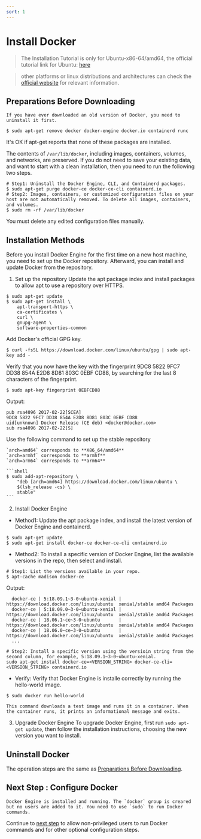 ```yaml
---
sort: 1
---
```


# Install Docker

> The Installation Tutorial is only for Ubuntu-x86-64/amd64, the official tutorial link for Ubuntu: [here](https://docs.docker.com/engine/install/ubuntu)  

> other platforms or linux distributions and architectures can check the [official website](https://docs.docker.com/engine/install) for relevant information.  

## Preparations Before Downloading

```tip
If you have ever downloaded an old version of Docker, you need to uninstall it first.  
```

```shell
$ sudo apt-get remove docker docker-engine docker.io containerd runc
```

It's OK if apt-get reports that none of these packages are installed.  

The contents of `/var/lib/docker`, including images, containers, volumes, and networks, are preserved. If you do not need to save your existing data, and want to start with a clean installation, then you need to run the following two steps.

```shell
# Step1: Uninstall the Docker Engine, CLI, and Containerd packages.
$ sudo apt-get purge docker-ce docker-ce-cli containerd.io
# Step2: Images, containers, or customized configuration files on your host are not automatically removed. To delete all images, containers, and volumes.
$ sudo rm -rf /var/lib/docker
```
You must delete any edited configuration files manually.  


## Installation Methods

Before you install Docker Engine for the first time on a new host machine, you need to set up the Docker repository. Afterward, you can install and update Docker from the repository.

1. Set up the repository
Update the apt package index and install packages to allow apt to use a repository over HTTPS.
```shell
$ sudo apt-get update
$ sudo apt-get install \
    apt-transport-https \
    ca-certificates \
    curl \
    gnupg-agent \
    software-properties-common
```
Add Docker's official GPG key.
```shell
$ curl -fsSL https://download.docker.com/linux/ubuntu/gpg | sudo apt-key add -
```
Verify that you now have the key with the fingerprint 9DC8 5822 9FC7 DD38 854A E2D8 8D81 803C 0EBF CD88, by searching for the last 8 characters of the fingerprint.
```shell
$ sudo apt-key fingerprint 0EBFCD88
```
Output:
```shell
pub rsa4096 2017-02-22[SCEA]
9DC8 5822 9FC7 DD38 854A E2D8 8D81 803C 0EBF CD88
uid[unknown] Docker Release (CE deb) <docker@docker.com>
sub rsa4096 2017-02-22[S]
```
Use the following command to set up the stable repository
```note
`arch=amd64` corresponds to **X86_64/amd64**  
`arch=armhf` corresponds to **armhf**  
`arch=arm64` corresponds to **arm64**  
```

    ```shell
    $ sudo add-apt-repository \
        "deb [arch=amd64] https://download.docker.com/linux/ubuntu \
        $(lsb_release -cs) \
        stable"
    ```
2. Install Docker Engine  
- Method1: Update the apt package index, and install the latest version of Docker Engine and containerd.
```shell
$ sudo apt-get update
$ sudo apt-get install docker-ce docker-ce-cli containerd.io
```
- Method2: To install a specific version of Docker Engine, list the available versions in the repo, then select and install.
```shell
# Step1: List the versions available in your repo.
$ apt-cache madison docker-ce
```
Output:
```shell
  docker-ce | 5:18.09.1~3-0~ubuntu-xenial | https://download.docker.com/linux/ubuntu  xenial/stable amd64 Packages
  docker-ce | 5:18.09.0~3-0~ubuntu-xenial | https://download.docker.com/linux/ubuntu  xenial/stable amd64 Packages
  docker-ce | 18.06.1~ce~3-0~ubuntu       | https://download.docker.com/linux/ubuntu  xenial/stable amd64 Packages
  docker-ce | 18.06.0~ce~3-0~ubuntu       | https://download.docker.com/linux/ubuntu  xenial/stable amd64 Packages
  ...
```
```shell
# Step2: Install a specific version using the versioin string from the second column, for example, 5:18.09.1~3-0~ubuntu-xenial.
sudo apt-get install docker-ce=<VERSION_STRING> docker-ce-cli=<VERSION_STRING> containerd.io
```
- Verify: Verify that Docker Engine is installe correctly by running the hello-world image.
```shell
$ sudo docker run hello-world
```
```note
This command downloads a test image and runs it in a container. When the container runs, it prints an informational message and exits.
```
3. Upgrade Docker Engine
To upgrade Docker Engine, first run `sudo apt-get update`, then follow the installation instructions, choosing the new version you want to install.

## Uninstall Docker
The operation steps are the same as [Preparations Before Downloading](#preparations-before-downloading).

## Next Step : Configure Docker
```tip
Docker Engine is installed and running. The `docker` group is creared but no users are added to it. You need to use `sudo` to run Docker commands.
```
Continue to [next step](./Configure-Docker.md) to allow non-privileged users to run Docker commands and for other optional configuration steps.